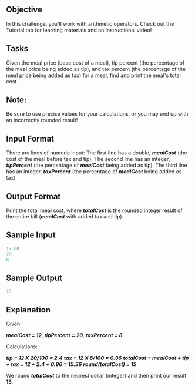 ## Objective
In this challenge, you'll work with arithmetic operators. Check out the Tutorial tab for learning materials and an instructional video!

## Tasks
Given the meal price (base cost of a meal), tip percent (the percentage of the meal price being added as tip), and tax percent (the percentage of the meal price being added as tax) for a meal, find and print the meal's total cost.

## Note:
Be sure to use precise values for your calculations, or you may end up with an incorrectly rounded result!


## Input Format
There are  lines of numeric input: 
The first line has a double, ***mealCost*** (the cost of the meal before tax and tip). 
The second line has an integer, ***tipPercent*** (the percentage of ***mealCost*** being added as tip). 
The third line has an integer, ***taxPercent*** (the percentage of ***mealCost*** being added as tax).

## Output Format
Print the total meal cost, where ***totalCost*** is the rounded integer result of the entire bill (***mealCost*** with added tax and tip).

## Sample Input
```python
12.00
20
8

```
## Sample Output
```python
15
```
## Explanation
Given:

***mealCost = 12, tipPercent = 20, taxPercent = 8***

Calculations:

***tip = 12 X 20/100 = 2.4***
***tax = 12 X 8/100 = 0.96***
***totalCost = mealCost + tip + tax = 12 + 2.4 + 0.96 = 15.36***
***round(totalCost) = 15***

We round ***totalCost*** to the nearest dollar (integer) and then print our result **15**.